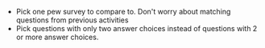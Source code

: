 - Pick one pew survey to compare to. Don't worry about matching questions from previous activities
- Pick questions with only two answer choices instead of questions with 2 or more answer choices.
